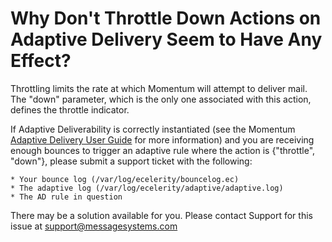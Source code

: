 # Why Don't Throttle Down Actions on Adaptive Delivery Seem to Have Any Effect?

Throttling limits the rate at which Momentum will attempt to deliver mail. The "down" parameter, which is the only one associated with this action, defines the throttle indicator.

If Adaptive Deliverability is correctly instantiated (see the Momentum [Adaptive Delivery User Guide](https://support.messagesystems.com/docs/web-ad/ad.using.php) for more information) and you are receiving enough bounces to trigger an adaptive rule where the action is {"throttle", "down"}, please submit a support ticket with the following:

	* Your bounce log (/var/log/ecelerity/bouncelog.ec)
	* The adaptive log (/var/log/ecelerity/adaptive/adaptive.log)
	* The AD rule in question

There may be a solution available for you. Please contact Support for this issue at support@messagesystems.com
